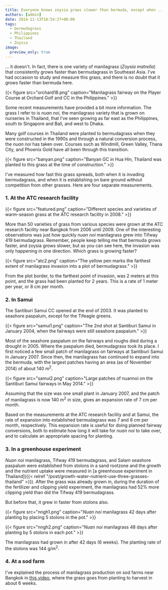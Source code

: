 ```yaml
---
title: Everyone knows zoysia grows slower than bermuda, except when ...
authors: [admin]
date: 2014-11-13T18:54:27+00:00
tags:
  - bermudagrass
  - Philippines
  - Thailand
  - Zoysia
image:
  preview_only: true
---
```


... it doesn't. In fact, there is one variety of manilagrass (*Zoysia matrella*) that consistently grows faster than bermudagrass in Southeast Asia. I've had occasion to study and measure this grass, and there is no doubt that it grows faster than bermuda here.

{{< figure src="orchard18.png" caption="Manilagrass fairway on the Player Course at Orchard Golf and CC in the Philippines." >}}

Some recent measurements have provided a bit more information. The grass I refer to is *nuan noi*, the manilagrass variety that is grown on nurseries in Thailand, that I've seen growing as far east as the Philippines, south to Singapore and Bali, and west to Dhaka.

Many golf courses in Thailand were planted to bermudagrass when they were constructed in the 1990s and through a natural conversion process, the *nuan noi* has taken over. Courses such as Windmill, Green Valley, Thana City, and Phoenix Gold have all been through this transition.

{{< figure src="banyan.png" caption="Banyan GC in Hua Hin, Thailand was planted to this grass at the time of construction." >}}

I've measured how fast this grass spreads, both when it is invading bermudagrass, and when it is establishing on bare ground without competition from other grasses. Here are four separate measurements.

### 1. At the ATC research facility

{{< figure src="featured.png" caption="Different species and varieties of warm-season grass at the ATC research facility in 2008." >}}

More than 50 varieties of grass from various species were grown at the ATC research facility near Bangkok from 2006 until 2009. One of the interesting observations was just how quickly *nuan noi* manilagrass grew into Tifway 419 bermudagrass. Remember, people keep telling me that bermuda grows faster, and zoysia grows slower, but as you can see here, the invasion was only happening in one direction. Which grass is growing faster?

{{< figure src="atc2.png" caption="The yellow pen marks the farthest extent of manilagrass invasion into a plot of bermudagrass." >}}

From the plot border, to the farthest point of invasion, was 2 meters at this point, and the grass had been planted for 2 years. This is a rate of 1 meter per year, or 8 cm per month.

### 2. In Samui

The Santiburi Samui CC opened at the end of 2003. It was planted to seashore paspalum, except for the Tifeagle greens.

{{< figure src="samui1.png" caption="The 2nd shot at Santiburi Samui in January 2004, when the fairways were still seashore paspalum." >}}

Most of the seashore paspalum on the fairways and roughs died during a drought in 2005. Where the paspalum died, bermudagrass took its place. I first noticed a few small patch of manilagrass on fairways at Santiburi Samui in January 2007. Since then, the manilagrass has continued to expand into the bermuda, with the largest patches having an area (as of November 2014) of about 140 m<sup>2</sup>.

{{< figure src="samui2.png" caption="Large patches of nuannoi on the Santiburi Samui fairways in May 2014." >}}

Assuming that the size was one small plant in January 2007, and the patch of manilagrass is now 140 m<sup>2</sup> in size, gives an expansion rate of 7 cm per month.

Based on the measurements at the ATC research facility and at Samui, the rate of expansion into established bermudagrass was 7 and 8 cm per month, respectively. This expansion rate is useful for doing planned fairway conversions, both to estimate how long it will take for *nuan noi* to take over, and to calculate an appropriate spacing for planting.

### 3. In a greenhouse experiment

*Nuan noi* manilagrass, Tifway 419 bermudagrass, and Salam seashore paspalum were established from stolons in a sand rootzone and the growth and the nutrient uptake were measured in [a greenhouse experiment in Thailand]({{< relref "/post/growth-water-nutrient-use-three-grasses-thailand" >}}). After the grass was already grown in, during the duration of the fertilizer and clipping yield experiment, the manilagrass had 52% more clipping yield than did the Tifway 419 bermudagrass.

But before that, it grew in faster from stolons also.

{{< figure src="nngh1.png" caption="*Nuan noi* manilagrass 42 days after planting by placing 5 stolons in the pot." >}}

{{< figure src="nngh2.png" caption="*Nuan noi* manilagrass 48 days after planting by 5 stolons in each pot." >}}

The manilagrass had grown in after 42 days (6 weeks). The planting rate of the stolons was 144 g/m<sup>2</sup>.

### 4. At a sod farm

I've explained the process of manilagrass production on sod farms near Bangkok in [this video](https://youtu.be/frUkAmBSKyg), where the grass goes from planting to harvest in about 6 weeks.
